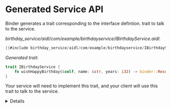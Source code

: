 # Generated Service API

Binder generates a trait corresponding to the interface defintion. trait to talk
to the service.

*birthday_service/aidl/com/example/birthdayservice/IBirthdayService.aidl*:

```java
{{#include birthday_service/aidl/com/example/birthdayservice/IBirthdayService.aidl:IBirthdayService}}
```

*Generated trait*:

```rust
trait IBirthdayService {
    fn wishHappyBirthday(&self, name: &str, years: i32) -> binder::Result<String>;
}
```
Your service will need to implement this trait, and your client will use this
trait to talk to the service.

<details>

* The generated bindings can be found at `out/soong/.intermediates/<path to module>/`.
* Point out how the generated function signature, specifically the argument and
  return types, correspond the interface definition.
    * `String` for an argument results in a different Rust type than `String` as
      a return type.

</details>
